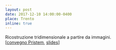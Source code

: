 ```yaml
---
layout: post
date: 2017-12-10 14:00:00-0400
place: Trento
inline: true
---
```

Ricostruzione tridimensionale a partire da immagini. <br>
[<a href="http://matematica.unibocconi.it/articoli/trento-il-convegno-di-primavera-del-pristem">convegno Pristem</a>, <a href="../assets/talks/20170410 trento.pdf">slides</a>]
